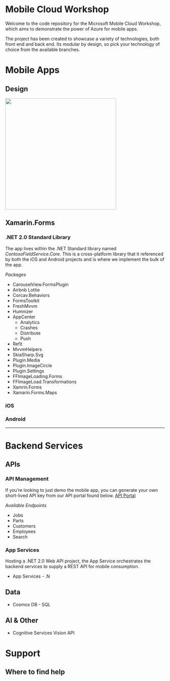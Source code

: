 # Mobile Cloud Workshop

Welcome to the code repository for the Microsoft Mobile Cloud Workshop, which aims to demonstrate the power of Azure for mobile apps. 

The project has been created to showcase a variety of technologies, both front end and back end. Its modular by design, so pick your technology of choice from the available branches.  

# Mobile Apps
## Design
<img src="https://github.com/MikeCodesDotNet/Mobile-Cloud-Workshop/blob/master/Resources/Design/Design%20Board.png" height="350">



## Xamarin.Forms
### .NET 2.0 Standard Library
The app lives within the .NET Standard library named *ContosoFieldService.Core*. This is a cross-platform library that it referenced by both the iOS and Android projects and is where we implement the bulk of the app. 

*Packages*
* CarouselView.FormsPlugin
* Airbnb Lottie 
* Corcav.Behaviors
* FormsToolkit
* FreshMvvm
* Humnizer
* AppCenter
	* Analytics
	* Crashes
	* Distribute
	* Push
* Refit
* MvvmHelpers
* SkiaSharp.Svg
* Plugin.Media
* Plugin.ImageCircle
* Plugin.Settings
* FFImageLoading.Forms
* FFImageLoad.Transformations
* Xamrin.Forms
* Xamarin.Forms.Maps

### iOS


### Android



---
# Backend Services
## APIs
### API Management
If you’re looking to just demo the mobile app, you can generate your own short-lived API key from our API portal found below. 
[API Portal](https://contosomaintenance.portal.azure-api.net/)

*Available Endpoints*
* Jobs
* Parts
* Customers
* Employees
* Search

### App Services
Hosting a .NET 2.0 Web API project, the App Service orchestrates the backend services to supply a REST API for mobile consumption. 

* App Services - .N
## Data
* Cosmos DB - SQL

## AI & Other
* Cognitive Services Vision API

# Support
## Where to find help
